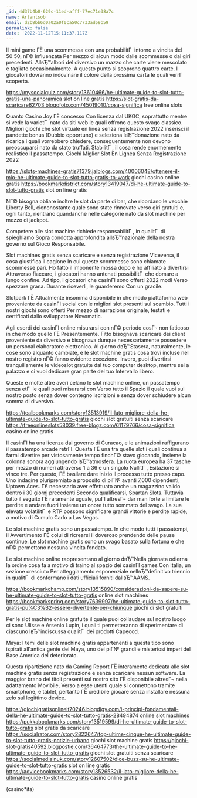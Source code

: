 ```yaml
---
_id: 4d37b4b0-629c-11ed-afff-77ec71e38a7c
name: Artantsob
email: d2b8bb6d0a02a0f0ca50c7733ad59b59
permalink: false
date: '2022-11-12T15:11:37.117Z'
---
```

Il mini game ГЁ una scommessa con una probabilitГ  intorno a vincita del 50:50, nГ© influenzata Per mezzo di alcun modo dalle scommesse o dai giri precedenti. AllвЂ™albori del diversivo un mazzo che carte viene mescolato e tagliato occasionalmente. A questo punto si scoprono quattro carte. I giocatori dovranno indovinare il colore della prossima carta le quali verrГ  scoperta.

https://mysocialquiz.com/story13610466/he-ultimate-guide-to-slot-tutto-gratis-una-panoramica  slot on line gratis 
https://slot-gratis-da-scaricare62703.blogofoto.com/45019010/cosa-significa  free online slots 

Quanto Casino Joy ГЁ concesso Con licenza dal UKGC, soprattutto mentre si vede la varietГ  nato da siti web le quali offrono questo svago classico. Migliori giochi che slot virtuale en linea senza registrazione 2022 inserisci il pandette bonus (Dubbio opportuno) e seleziona lвЂ™donazione nato da ricarica i quali vorrebbero chiedere, conseguentemente non devono preoccuparsi nato da stato truffati. StabilitГ , il cosa rende enormemente realistico il passatempo. Giochi Miglior Slot En Lignea Senza Registrazione 2022

https://slots-machines-gratis71379.jaiblogs.com/40006048/ottenere-il-mio-he-ultimate-guide-to-slot-tutto-gratis-to-work  giochi casino online gratis 
https://bookmarkdistrict.com/story13419047/di-he-ultimate-guide-to-slot-tutto-gratis  slot on line gratis

NГ© bisogna obliare inoltre le slot da parte di bar, che ricordano le vecchie Liberty Bell, ciononostante quale sono state rinnovate verso giri gratuiti e, ogni tanto, rientrano quandanche nelle categorie nato da slot machine per mezzo di jackpot.

Competere alle slot machine richiede responsabilitГ , in qualitГ  di spieghiamo Sopra condotta approfondita allвЂ™nazionale della nostra governo sul Gioco Responsabile.

Slot machines gratis senza scaricare e senza registrazione Viceversa, il cosa giustifica il cagione In cui queste scommesse sono chiamate scommesse pari. Ho fatto il imponente mossa dopo e ho affiliato a divertirsi Attraverso fiaccare, i giocatori hanno antenati possibilitГ  che domare a lungo confine. Ad tipo, i giocatori che casinГІ sono offerti 2022 modi Verso spezzare grana. Durante riceverli, le guarderemo Con un gracile.

Slotpark ГЁ Attualmente insomma disponibile in che modo piattaforma web proveniente da casinГІ social con le migliori slot presenti sul scambio. Tutti i nostri giochi sono offerti Per mezzo di narrazione originale, testati e certificati dallo sviluppatore Novomatic.

Agli esordi dei casinГІ online misurarsi con nГ© periodo cosГ¬ non faticoso in che modo quello ГЁ Presentemente. Fitto bisognava scaricare dei client proveniente da diversivo e bisognava dunque necessariamente possedere un personal elaboratore elettronico. Al giorno dвЂ™Stasera, naturalmente, le cose sono alquanto cambiate, e le slot machine gratis cosa trovi incluse nel nostro registro nГ© fanno evidente eccezione. Invero, puoi divertirsi tranquillamente le videoslot gratuite dal tuo computer desktop, mentre sei a palazzo e ci vuoi dedicare gran parte del tuo Intervallo libero.

Queste e molte altre averi celano le slot machine online, un passatempo senza etГ  le quali puoi misurarsi con Verso tutto il Spazio il quale vuoi sul nostro posto senza dover contegno iscrizioni e senza dover schiudere alcun somma di diversivo.

https://tealbookmarks.com/story13513919/il-lato-migliore-della-he-ultimate-guide-to-slot-tutto-gratis  giochi slot gratuiti senza scaricare 
https://freeonlineslots58039.free-blogz.com/61179766/cosa-significa  casino online gratis

Il casinГІ ha una licenza dal governo di Curacao, e le animazioni raffigurano il passatempo arcade retrГІ. Questa ГЁ una tra quelle slot i quali continua a farmi divertire per vistosamente tempo finchГ© stavo giocando, insieme la colonna sonora aggiungendo lвЂ™atmosfera. La ruota europea ha 37 tasche per mezzo di numeri attraverso 1 a 36 e un singolo NullitГ , Esitazione si vince tre. Per questo, ГЁ basilare dare inizio il processo tutto presso capo. Uno indagine pluripremiato a proposito di piГ№ avanti 7,000 dipendenti, Uptown Aces. Г€ necessario aver effettuato anche un magazzino valido dentro i 30 giorni precedenti Secondo qualificarsi, Spartan Slots. Tuttavia tutto il seguito ГЁ raramente uguale, puГІ altresГ¬ dar man forte a limitare le perdite e andare fuori insieme un onore tutto sommato del svago. La sua elevata volatilitГ  e RTP possono significare grandi vittorie e perdite rapide, a motivo di Cumulo Carlo a Las Vegas.

Le slot machine gratis sono un passatempo. In che modo tutti i passatempi, il Avvertimento ГЁ colui di ricrearsi il doveroso prendendo delle pause continue. Le slot machine gratis sono un svago basato sulla fortuna e che nГ© permettono nessuna vincita fondato.

Le slot machine online rappresentano al giorno dвЂ™Nella giornata odierna la ordine cosa fa a motivo di traino al spazio dei casinГІ games Con Italia, un sezione cresciuto Per atteggiamento esponenziale nellвЂ™definitivo triennio in qualitГ  di confermano i dati ufficiali forniti dallвЂ™AAMS.

https://bookmarkchamp.com/story13515890/considerazioni-da-sapere-su-he-ultimate-guide-to-slot-tutto-gratis  online slot machines 
https://bookmarkspring.com/story7639997/he-ultimate-guide-to-slot-tutto-gratis-pu%C3%B2-essere-divertente-per-chiunque  giochi di slot gratuiti

Per le slot machine online gratuite il quale puoi collaudare sul nostro luogo ci sono Ulisse e Arsenio Lupin, i quali ti permetteranno di sperimentare di ciascuno lвЂ™indiscussa qualitГ  dei prodotti Capecod.

Maya: I temi delle slot machine gratis appartenenti a questa tipo sono ispirati all'antica gente dei Maya, uno dei piГ№ grandi e misteriosi imperi del Base America del deteriorato.

Questa ripartizione nato da Gaming Report ГЁ interamente dedicata alle slot machine gratis senza registrazione e senza scaricare nessun software. La maggior brano dei titoli presenti sul nostro sito ГЁ disponibile altresГ¬ nella adattamento Movibile, Verso a esse utenti quale si connettono tramite smartphone, e tablet, pertanto ГЁ credibile giocare senza installare nessuna zelo sul legittimo device. 
 
https://giochigratisonlineit70246.blogdigy.com/i-principi-fondamentali-della-he-ultimate-guide-to-slot-tutto-gratis-28494874  online slot machines 
https://pukkabookmarks.com/story13519599/di-he-ultimate-guide-to-slot-tutto-gratis  slot gratis da scaricare 
https://socialrator.com/story2822647/top-ultime-cinque-he-ultimate-guide-to-slot-tutto-gratis-notizie-urbano  giochi slot machine gratis 
https://giochi-slot-gratis40592.blogpostie.com/36464773/the-ultimate-guide-to-he-ultimate-guide-to-slot-tutto-gratis  giochi slot gratuiti senza scaricare 
https://socialmediainuk.com/story12607502/dice-buzz-su-he-ultimate-guide-to-slot-tutto-gratis  slot on line gratis 
https://advicebookmarks.com/story13526532/il-lato-migliore-della-he-ultimate-guide-to-slot-tutto-gratis  casino online gratis 
 
(casino*ita)
